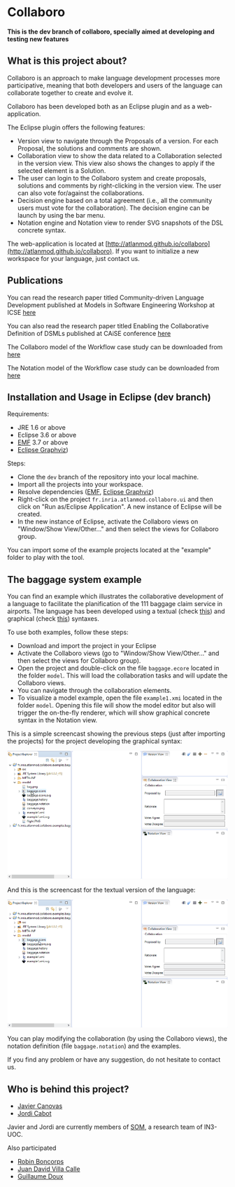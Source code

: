Collaboro
=========

**This is the dev branch of collaboro, specially aimed at developing and testing new features**

What is this project about?
---------------------------

Collaboro is an approach to make language development processes more participative, meaning that both developers and users of the language can collaborate together to create and evolve it.

Collaboro has been developed both as an Eclipse plugin and as a web-application.

The Eclipse plugin offers the following features:

* Version view to navigate through the Proposals of a version. For each Proposal, the solutions and comments are shown.
* Collaboration view to show the data related to a Collaboration selected in the version view. This view also shows the changes to apply if the selected element is a Solution.
* The user can login to the Collaboro system and create proposals, solutions and comments by right-clicking in the version view. The user can also vote for/against the collaborations.
* Decision engine based on a total agreement (i.e., all the community users must vote for the collaboration). The decision engine can be launch by using the bar menu.
* Notation engine and Notation view to render SVG snapshots of the DSL concrete syntax.

The web-application is located at [http://atlanmod.github.io/collaboro](http://atlanmod.github.io/collaboro). If you want to initialize a new workspace for your language, just contact us.

Publications
------------

You can read the research paper titled Community-driven Language Development published at Models in Software Engineering Workshop at ICSE [here](http://goo.gl/AAHyg)

You can also read the research paper titled Enabling the Collaborative Definition of DSMLs published at CAiSE conference [here](http://goo.gl/i9vTS)

The Collaboro model of the Workflow case study can be downloaded from [here](https://github.com/jlcanovas/collaboro/blob/master/examples/fr.inria.atlanmod.collaboro.examples.workflow/model/ModiscoWorkflow.history)

The Notation model of the Workflow case study can be downloaded from [here](https://github.com/jlcanovas/collaboro/blob/master/examples/fr.inria.atlanmod.collaboro.examples.workflow/model/ModiscoWorkflow.notation)

Installation and Usage in Eclipse (dev branch)
---------------------------------
Requirements:

* JRE 1.6 or above
* Eclipse 3.6 or above
* [EMF](https://eclipse.org/modeling/emf/) 3.7 or above
* [Eclipse Graphviz](https://github.com/abstratt/eclipsegraphviz))

Steps:

* Clone the `dev` branch of the repository into your local machine.
* Import all the projects into your workspace.
* Resolve dependencies ([EMF](https://eclipse.org/modeling/emf/), [Eclipse Graphviz](https://github.com/abstratt/eclipsegraphviz))
* Right-click on the project `fr.inria.atlanmod.collaboro.ui` and then click on "Run as/Eclipse Application". A new instance of Eclipse will be created.
* In the new instance of Eclipse, activate the Collaboro views on "Window/Show View/Other..." and then select the views for Collaboro group.  

You can import some of the example projects located at the "example" folder to play with the tool.

The baggage system example
--
You can find an example which illustrates the collaborative development of a language to facilitate the planification of the
111 baggage claim service in airports. The language has been developed using a textual (check [this](https://github.com/SOM-Research/collaboro/tree/dev/examples/fr.inria.atlanmod.collaboro.examples.baggageTextual)) and graphical (check [this](https://github.com/SOM-Research/collaboro/tree/dev/examples/fr.inria.atlanmod.collaboro.examples.baggageGraphical)) syntaxes. 

To use both examples, follow these steps:

* Download and import the project in your Eclipse
* Activate the Collaboro views (go to "Window/Show View/Other..." and then select the views for Collaboro group).
* Open the project and double-click on the file `baggage.ecore` located in the folder `model`. This will load the collaboration tasks and will update the Collaboro views.
* You can navigate through the collaboration elements.
* To visualize a model example, open the file `example1.xmi` located in the folder `model`. Opening this file will show the model editor but also will trigger the on-the-fly renderer, which will show graphical concrete syntax in the Notation view. 

This is a simple screencast showing the previous steps (just after importing the projects) for the project developing the graphical syntax:

![screencast-graphical](https://github.com/SOM-Research/collaboro/blob/dev/examples/fr.inria.atlanmod.collaboro.examples.baggageGraphical/shortDemo.gif)

And this is the screencast for the textual version of the language:

![screencast-textual](https://github.com/SOM-Research/collaboro/blob/dev/examples/fr.inria.atlanmod.collaboro.examples.baggageTextual/shortDemo.gif)

You can play modifying the collaboration (by using the Collaboro views), the notation definition (file `baggage.notation`) and the examples. 

If you find any problem or have any suggestion, do not hesitate to contact us.

Who is behind this project?
---------------------------
* [Javier Canovas](http://github.com/jlcanovas/ "Javier Canovas")
* [Jordi Cabot](http://github.com/jcabot/ "Jordi Cabot")

Javier and Jordi are currently members of [SOM](http://som.uoc.es), a research team of IN3-UOC. 

Also participated
* [Robin Boncorps](http://github.com/rboncorps/ "Robin Boncorps")
* [Juan David Villa Calle](https://github.com/juandavidvillacalle "Juan David Villa Calle")
* [Guillaume Doux](https://github.com/scheremele "Guillaume Doux")

